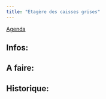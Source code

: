 ```yaml
---
title: "Etagère des caisses grises"
---
```


[Agenda](notes/AgendaMaJournee.md) 
## Infos:

## A faire: 

## Historique:



